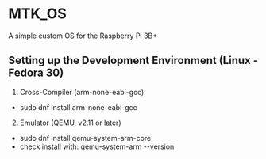 # MTK_OS
A simple custom OS for the Raspberry Pi 3B+

## Setting up the Development Environment (Linux - Fedora 30)
1. Cross-Compiler (arm-none-eabi-gcc):
  - sudo dnf install arm-none-eabi-gcc

2. Emulator (QEMU, v2.11 or later)
  - sudo dnf install qemu-system-arm-core
  - check install with: qemu-system-arm --version
